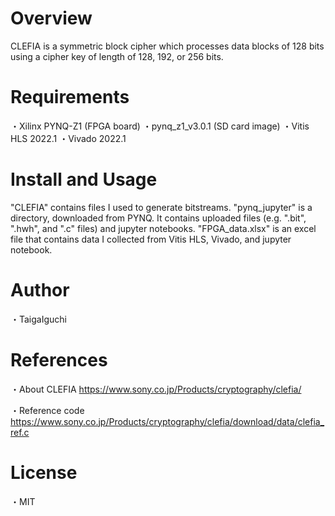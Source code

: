 # Overview

CLEFIA is a symmetric block cipher which processes data blocks of 128 bits using a cipher key of length of 128, 192, or 256 bits.

# Requirements

・Xilinx PYNQ-Z1 (FPGA board)
・pynq_z1_v3.0.1 (SD card image)
・Vitis HLS 2022.1
・Vivado 2022.1

# Install and Usage

"CLEFIA" contains files I used to generate bitstreams.
"pynq_jupyter" is a directory, downloaded from PYNQ. It contains uploaded files (e.g. ".bit", ".hwh", and ".c" files) and jupyter notebooks.
"FPGA_data.xlsx" is an excel file that contains data I collected from Vitis HLS, Vivado, and jupyter notebook.

# Author

・TaigaIguchi

# References

・About CLEFIA 
https://www.sony.co.jp/Products/cryptography/clefia/

・Reference code  
https://www.sony.co.jp/Products/cryptography/clefia/download/data/clefia_ref.c

# License

・MIT
